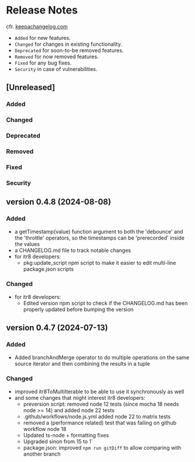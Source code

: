 # Release Notes

cfr. [keepachangelog.com](https://keepachangelog.com/en/1.1.0/)

- `Added` for new features.
- `Changed` for changes in existing functionality.
- `Deprecated` for soon-to-be removed features.
- `Removed` for now removed features.
- `Fixed` for any bug fixes.
- `Security` in case of vulnerabilities.

## [Unreleased]

### Added

### Changed

### Deprecated

### Removed

### Fixed

### Security


## version 0.4.8 (2024-08-08)

### Added
- a getTimestamp(value) function argument to both the 'debounce' and the 'throttle' operators,
  so the timestamps can be 'prerecorded' inside the values
- a CHANGELOG.md file to track notable changes
- for itr8 developers:
  - pkg:update_script npm script to make it easier to edit multi-line package.json scripts

### Changed

- for itr8 developers:
  - Edited version npm script to check if the CHANGELOG.md has been properly updated before bumping the version

## version 0.4.7 (2024-07-13)

### Added

- Added branchAndMerge operator to do multiple operations on the same source iterator
  and then combining the results in a tuple

### Changed

- improved itr8ToMultiIterable to be able to use it synchronously as well
- and some changes that might interest itr8 developers:
  - preversion script: removed node 12 tests (since mocha 18 needs node >= 14) and added node 22 tests
  - .github/workflows/node.js.yml added node 22 to matrix tests
  - removed a (performance related) test that was failing on github workflow node 18
  - Updated ts-node + formatting fixes
  - Upgraded sinon from 15 to 1`
  - package.json: improved ```npm run gitDiff``` to allow comparing with another branch
